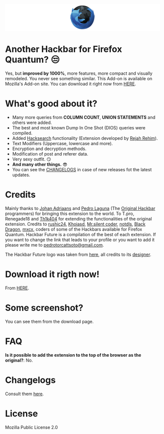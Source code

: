 ![Hackbar Future Logo](/src/BannerHBF.png)

# Another Hackbar for Firefox Quantum? :unamused: #

Yes, but **improved by 1000%**, more features, more compact and visually remodeled. You never see something similar. This Add-on is available on Mozilla's Add-on site. You can download it right now from [HERE](https://addons.mozilla.org/es/firefox/addon/hackbar-future/).

# What's good about it? #
- Many more queries from **COLUMN COUNT**, **UNION STATEMENTS** and others were added.
- The best and most known Dump In One Shot (DIOS) queries were compiled.
- Added [Hacksearch](http://penzil-hacksearch.blogspot.com) functionality (Extension developed by [Rejah Rehim](https://rejahrehim.com/)).
- Text Modifiers (Uppercase, lowercase and more).
- Encryption and decryption methods.
- Modification of post and referer data.
- Very sexy outfit. :smirk:
- **And many other things.** :sunglasses:
- You can see the [CHANGELOGS](CHANGELOGS.md) in case of new releases fot the latest updates.

# Credits #
Mainly thanks to [Johan Adriaans](https://github.com/johan-adriaans) and [Pedro Laguna](https://github.com/pedlagdur) (The [Original Hackbar](https://code.google.com/archive/p/hackbar) programmers) for bringing this extension to the world. To T.pro, Renegade18 and [Th1k404](https://www.youtube.com/channel/UCWmc88n31or-wfbKbGIpo0g) for extending the functionalities of the original extension. Credits to [rushic24](https://github.com/rushic24), [Khoiasd](https://github.com/khoiasd/hackbar), [Mr.silent coder](http://facebook.com/f3max), [notdls](https://github.com/notdls), [Black Dragon](https://github.com/noobfromvn/), [mxcx](http://fosec.vn), coders of some of the Hackbars available for Firefox Quantum. Hackbar Future is a compilation of the best of each extension. If you want to change the link that leads to your profile or you want to add it please write me to [pedrotorcattsoto@gmail.com](mailto:pedrotorcattsoto@gmail.com).

The Hackbar Future logo was taken from [here](http://www.softicons.com/system-icons/hydropro-icons-by-mediadesign/firefox-icon), all credits to its [designer](http://mediadesign.deviantart.com/).

# Download it rigth now! #
From [HERE](https://addons.mozilla.org/es/firefox/addon/hackbar-future/).

# Some screenshot? #

You can see them from the download page.

# FAQ #

**Is it possible to add the extension to the top of the browser as the original?**: No.

# Changelogs #

Consult them [here](CHANGELOGS.md).

# License #
Mozilla Public License 2.0